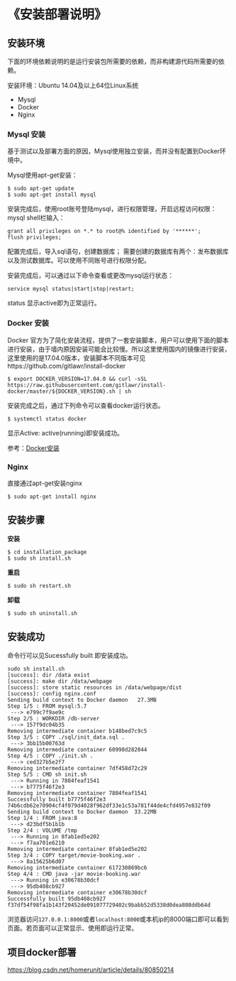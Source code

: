 # 《安装部署说明》

## 安装环境

下面的环境依赖说明的是运行安装包所需要的依赖，而非构建源代码所需要的依赖。

安装环境：Ubuntu 14.04及以上64位Linux系统

- Mysql
- Docker
- Nginx

### Mysql 安装
 
基于测试以及部署方面的原因，Mysql使用独立安装，而并没有配置到Docker环境中。
 
Mysql使用apt-get安装：

```shell
$ sudo apt-get update
$ sudo apt-get install mysql
```
 
安装完成后，使用root账号登陆mysql，进行权限管理，开启远程访问权限：
mysql shell栏输入：
```
grant all privileges on *.* to root@% identified by '******';
flush privileges;
```
配置完成后，导入sql语句，创建数据库；
需要创建的数据库有两个：发布数据库以及测试数据库。可以使用不同账号进行权限分配。
 
安装完成后，可以通过以下命令查看或更改mysql运行状态：
```
service mysql status|start|stop|restart;
```
status 显示active即为正常运行。

### Docker 安装

Docker 官方为了简化安装流程，提供了一套安装脚本，用户可以使用下面的脚本进行安装，由于墙内原因安装可能会比较慢。所以这里使用国内的镜像进行安装，这里使用的是17.04.0版本，安装脚本不同版本可见https://github.com/gitlawr/install-docker

```shell
$ export DOCKER_VERSION=17.04.0 && curl -sSL https://raw.githubusercontent.com/gitlawr/install-docker/master/${DOCKER_VERSION}.sh | sh
```

安装完成之后，通过下列命令可以查看docker运行状态。

```shell
$ systemctl status docker
```

显示Active: active(running)即安装成功。

参考：[Docker安装](https://blog.kinpzz.com/2017/05/16/docker-ci-cd/#Docker-安装)


### Nginx

直接通过apt-get安装nginx

```shell
$ sudo apt-get install nginx
```

## 安装步骤

**安装**

```shell
$ cd installation_package
$ sudo sh install.sh
```

**重启**

```shell
$ sudo sh restart.sh
```

**卸载**

```shell
$ sudo sh uninstall.sh
```

## 安装成功

命令行可以见Sucessfully built 即安装成功。

```shell
sudo sh install.sh
[success]: dir /data exist
[success]: make dir /data/webpage
[success]: store static resources in /data/webpage/dist
[success]: config nginx.conf
Sending build context to Docker daemon   27.3MB
Step 1/5 : FROM mysql:5.7
 ---> e799c7f9ae9c
Step 2/5 : WORKDIR /db-server
 ---> 157f9dc04b35
Removing intermediate container b148bed7c9c5
Step 3/5 : COPY ./sql/init_data.sql .
 ---> 3bb15b00763d
Removing intermediate container 60998d282044
Step 4/5 : COPY ./init.sh .
 ---> ced327b5e2f7
Removing intermediate container 7df458d72c29
Step 5/5 : CMD sh init.sh
 ---> Running in 7804feaf1541
 ---> b7775f46f2e3
Removing intermediate container 7804feaf1541
Successfully built b7775f46f2e3
74b6cdb62e70904cf4f079d4028f962df33e1c53a781f44de4cfd4957e832f09
Sending build context to Docker daemon  33.22MB
Step 1/4 : FROM java:8
 ---> d23bdf5b1b1b
Step 2/4 : VOLUME /tmp
 ---> Running in 8fab1ed5e202
 ---> f7aa701e6210
Removing intermediate container 8fab1ed5e202
Step 3/4 : COPY target/movie-booking.war .
 ---> 8a15625b6d07
Removing intermediate container 617230869bc6
Step 4/4 : CMD java -jar movie-booking.war
 ---> Running in e30678b30dcf
 ---> 95db408cb927
Removing intermediate container e30678b30dcf
Successfully built 95db408cb927
f37df54f98fa1b143f20452de091077729402c9babb52d5338d0dea808ddb64d
```

浏览器访问`127.0.0.1:8000`或者`localhost:8000`或本机ip的8000端口即可以看到页面。若页面可以正常显示、使用即运行正常。

## 项目docker部署
https://blog.csdn.net/homerunit/article/details/80850214
